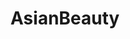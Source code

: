 ---
title: AsianBeauty
crosslinks:
- SkincareAddiction
- MakeupAddiction
- DIYBeauty
- AsianBeautyAdvice
- skincareexchange
- vegan
- EuroSkincare
- sca
- HaircareScience
- wicked_edge
- makeupexchange
- AusSkincare
- Skincare_Addiction
- curlyhair
- Fude
- tretinoin
- tea
- SkincareAddicts
- FancyFollicles
---